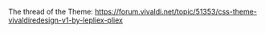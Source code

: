 The thread of the Theme: https://forum.vivaldi.net/topic/51353/css-theme-vivaldiredesign-v1-by-lepliex-pliex
